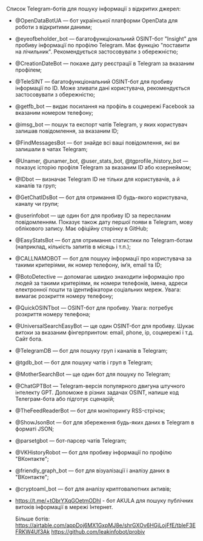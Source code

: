 Список Telegram-ботів для пошуку інформації з відкритих джерел:

- @OpenDataBotUA — бот української платформи OpenData для роботи з відкритими даними;
- @eyeofbeholder_bot — багатофункціональний OSINT-бот "Insight" для пробиву інформації по профілю Telegram. Має функцію "поставити на лічильник". Рекомендується застосовувати з обережністю;
- @CreationDateBot — покаже дату реєстрації в Telegram за вказаним профілем;
- @TeleSINT — багатофункціональний OSINT-бот для пробиву інформації по ID. Може зливати дані користувача, рекомендується застосовувати з обережністю;
- @getfb_bot — видає посилання на профіль в соцмережі Facebook за вказаним номером телефону;
- @imsg_bot — пошук та експорт чатів Telegram, у яких користувач залишав повідомлення, за вказаним ID;
- @FindMessagesBot — бот знайде всі ваші повідомлення, які ви залишали в чатах Telegram;
- @Unamer, @unamer_bot, @user_stats_bot, @tgprofile_history_bot — показує історію профіля Telegram за вказаним ID або юзернеймом;
- @IDbot — визначає Telegram ID не тільки для користувачів, а й каналів та груп;
- @GetChatIDsBot — бот для отримання ID будь-якого користувача, каналу чи групи;
- @userinfobot — ще один бот для пробиву ID за пересланим повідомленням. Показує також дату першої появи в Telegram, мову облікового запису. Має офіційну сторінку в GitHub;
- @EasyStatsBot — бот для отримання статистики по Telegram-ботам (наприклад, кількість запитів в місяць і т.п.);
- @CALLNAMOBOT — бот для пошуку інформації про користувача за такими критеріями, як номер телефону, ім’я, email та ID;
- @BotoDetective — допомагає швидко знаходити інформацію про людей за такими критеріями, як номери телефонів, імена, адреси електронної пошти та ідентифікатори соціальних мереж. Увага: вимагає розкриття номеру телефону;
- @QuickOSINTbot — OSINT-бот для пробиву. Увага: потребує розкриття номеру телефона;
- @UniversalSearchEasyBot — ще один OSINT-бот для пробиву. Шукає витоки за вказаним фінгерпринтом: email, phone, ip, соцмережі і т.д. Сайт бота.
- @TelegramDB — бот для пошуку груп і каналів в Telegram;
- @tgdb_bot — бот для пошуку чатів і груп в Telegram;
- @MotherSearchBot — ще один бот для пошуку по Telegram;
- @ChatGPTBot — Telegram-версія популярного двигуна штучного інтелекту GPT. Допоможе в різних задачах OSINT, напише код Телеграм-бота або підготує сценарій;
- @TheFeedReaderBot — бот для моніторингу RSS-стрічок;
- @ShowJsonBot — бот для збереження будь-яких даних в Telegram в форматі JSON;
- @parsetgbot — бот-парсер чатів Telegram;
- @VKHistoryRobot — бот для пробиву інформації по профілю "ВКонтакте";
- @friendly_graph_bot — бот для візуалізації і аналізу даних в "ВКонтакте";
- @cryptoaml_bot — бот для аналізу криптовалютних активів;
- https://t.me/+tObrYXqGOetmODhl - бот AKULA для пошуку публічних витоків інформації в мережі Інтернет.

  Більше ботів:
  https://airtable.com/appDoj6MX1GxpMJ8e/shrGXOv6HGjLojFfE/tbleF3EFRKW4Uf3Ak
  https://github.com/leakinfobot/probiv
